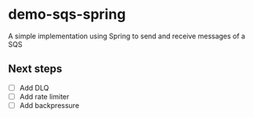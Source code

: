 # demo-sqs-spring
A simple implementation using Spring to send and receive messages of a SQS

## Next steps
- [ ] Add DLQ
- [ ] Add rate limiter
- [ ] Add backpressure
